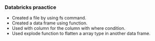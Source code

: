 ### Databricks praactice ###
- Created a file by using fs command.
- Created a data frame using function.
- Used with column for the column with where condition.
- Used explode function to flatten a array type in another data frame.
